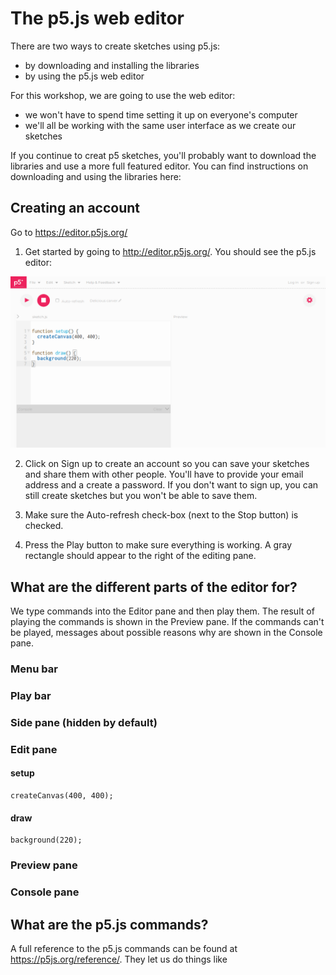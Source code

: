 # The p5.js web editor

There are two ways to create sketches using p5.js:

- by downloading and installing the libraries
- by using the p5.js web editor

For this workshop, we are going to use the web editor:

- we won't have to spend time setting it up on everyone's computer
- we'll all be working with the same user interface as we create our sketches

If you continue to creat p5 sketches, you'll probably want to download the libraries
and use a more full featured editor.
You can find instructions on downloading and using the libraries here:

## Creating an account

Go to https://editor.p5js.org/

1. Get started by going to http://editor.p5js.org/. You should see the p5.js editor:

![The p5.js web editor](web_editor.png)

2. Click on Sign up to create an account so you can
save your sketches and share them with other people.
You'll have to provide your email address and a create a password.
If you don't want to sign up, you can still create sketches but you won't be able to save them.

3. Make sure the Auto-refresh check-box (next to the Stop button) is checked.

4. Press the Play button to make sure everything is working.
A gray rectangle should appear to the right of the editing pane.

## What are the different parts of the editor for?

We type commands into the Editor pane and then play them.
The result of playing the commands is shown in the Preview pane.
If the commands can't be played, messages about possible reasons why are shown in the Console pane.

### Menu bar

### Play bar

### Side pane (hidden by default)

### Edit pane

#### setup

    createCanvas(400, 400);

#### draw

    background(220);

### Preview pane

### Console pane

## What are the p5.js commands?

A full reference to the p5.js commands can be found at https://p5js.org/reference/. They let us do things like
